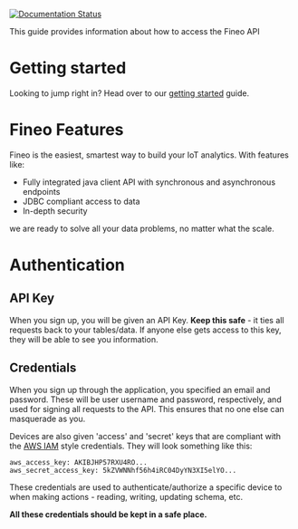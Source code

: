 
[![Documentation Status](https://readthedocs.org/projects/fineo-client/badge/?version=master-doc)](http://fineo-client.readthedocs.io/en/latest/?badge=master-doc)


This guide provides information about how to access the Fineo API

# Getting started

Looking to jump right in? Head over to our [getting started] guide.

# Fineo Features

Fineo is the easiest, smartest way to build your IoT analytics. With features like:

 - Fully integrated java client API with synchronous and asynchronous endpoints
 - JDBC compliant access to data
 - In-depth security

we are ready to solve all your data problems, no matter what the scale.

# Authentication

## API Key

When you sign up, you will be given an API Key. **Keep this safe** - it ties all requests back to 
your tables/data. If anyone else gets access to this key, they will be able to see you information.

## Credentials

When you sign up through the application, you specified an email and password. These will be user
 username and password, respectively, and used for signing all requests to the API. This ensures 
 that no one else can masquerade as you. 
 
Devices are also given 'access' and 'secret' keys that are compliant with the
[AWS IAM](https://aws.amazon.com/iam/) style credentials. They will look something like this:
 
```
aws_access_key: AKIBJHP57RXU4RO...
aws_secret_access_key: 5kZVWNNhf56h4iRC04DyYN3XI5elYO...
```

These credentials are used to authenticate/authorize a specific device to when making actions - 
reading, writing, updating schema, etc.

**All these credentials should be kept in a safe place.**


[getting started]: /getting-started
